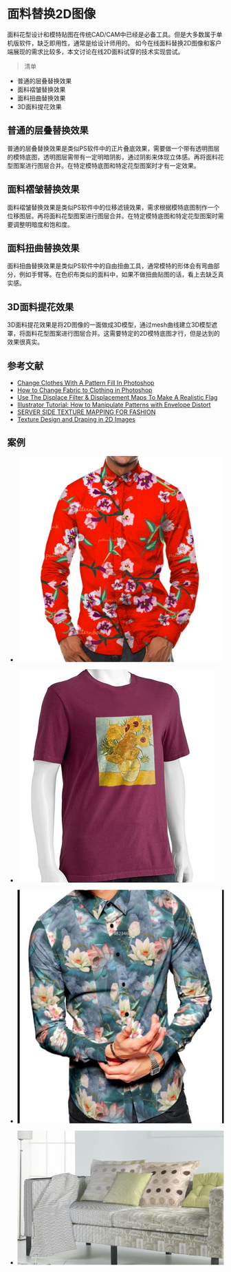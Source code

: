 # 面料替换2D图像

面料花型设计和模特贴图在传统CAD/CAM中已经是必备工具。但是大多数属于单机版软件，缺乏即用性，通常是给设计师用的。
如今在线面料替换2D图像和客户端展现的需求比较多，本文讨论在线2D面料试穿的技术实现尝试。

> 清单
- 普通的层叠替换效果
- 面料褶皱替换效果
- 面料扭曲替换效果
- 3D面料提花效果

## 普通的层叠替换效果

普通的层叠替换效果是类似PS软件中的正片叠底效果，需要做一个带有透明图层的模特底图，透明图层需带有一定明暗阴影，通过阴影来体现立体感。再将面料花型图案进行图层合并。在特定模特底图和特定花型图案时才有一定效果。

## 面料褶皱替换效果

面料褶皱替换效果是类似PS软件中的位移滤镜效果，需求根据模特底图制作一个位移图层。再将面料花型图案进行图层合并。在特定模特底图和特定花型图案时需要调整明暗度和饱和度。

## 面料扭曲替换效果

面料扭曲替换效果是类似PS软件中的自由扭曲工具，通常模特的形体会有弯曲部分，例如手臂等。在色织布类似的面料中，如果不做扭曲贴图的话，看上去缺乏真实感。

## 3D面料提花效果

3D面料提花效果是将2D图像的一面做成3D模型，通过mesh曲线建立3D模型遮罩，将面料花型图案进行图层合并。这需要特定的2D模特底图才行，但是达到的效果很真实。

## 参考文献

- [Change Clothes With A Pattern Fill In Photoshop](https://www.sitepoint.com/change-clothes-with-a-pattern-fill-in-photoshop/)
- [How to Change Fabric to Clothing in Photoshop](https://www.youtube.com/watch?v=wMVG--BEkf0)
- [Use The Displace Filter & Displacement Maps To Make A Realistic Flag](http://www.photoshopsupport.com/elements/tutorials/displace-filter/displacement-map.html)
- [Illustrator Tutorial: How to Manipulate Patterns with Envelope Distort](http://fashionclassroom.com/blog/illustrator-tutorial-how-to-manipulate-patterns-with-envelope-distort)
- [SERVER SIDE TEXTURE MAPPING FOR FASHION](https://www.researchgate.net/publication/311966378_SERVER_SIDE_TEXTURE_MAPPING_FOR_FASHION_-_THE_CASE_OF_ARAHDRAPE)
- [Texture Design and Draping in 2D Images](http://maverick.inria.fr/Publications/2009/WOBT09/TextureDraping_EGSR_2009.pdf)

## 案例
- ![普通的层叠替换效果](/images/11.png)

- ![面料褶皱替换效果](/images/22.png)

- ![面料扭曲替换效果](/images/33.png)

- ![3D面料提花效果](/images/44.png)

